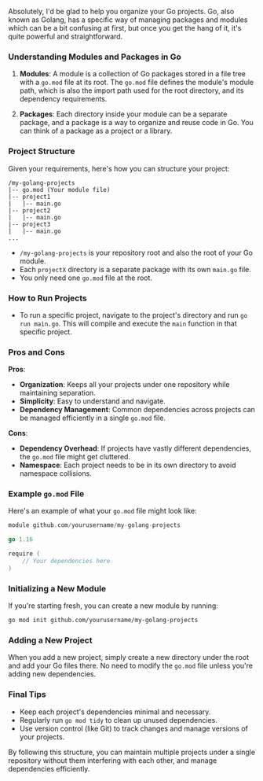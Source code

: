 Absolutely, I'd be glad to help you organize your Go projects. Go, also known as Golang, has a specific way of managing packages and modules which can be a bit confusing at first, but once you get the hang of it, it's quite powerful and straightforward.

### Understanding Modules and Packages in Go

1. **Modules**: A module is a collection of Go packages stored in a file tree with a `go.mod` file at its root. The `go.mod` file defines the module's module path, which is also the import path used for the root directory, and its dependency requirements.

2. **Packages**: Each directory inside your module can be a separate package, and a package is a way to organize and reuse code in Go. You can think of a package as a project or a library.

### Project Structure

Given your requirements, here's how you can structure your project:

```
/my-golang-projects
|-- go.mod (Your module file)
|-- project1
|   |-- main.go
|-- project2
|   |-- main.go
|-- project3
|   |-- main.go
...
```

- `/my-golang-projects` is your repository root and also the root of your Go module.
- Each `projectX` directory is a separate package with its own `main.go` file.
- You only need one `go.mod` file at the root.

### How to Run Projects

- To run a specific project, navigate to the project's directory and run `go run main.go`. This will compile and execute the `main` function in that specific project.

### Pros and Cons

**Pros**:

- **Organization**: Keeps all your projects under one repository while maintaining separation.
- **Simplicity**: Easy to understand and navigate.
- **Dependency Management**: Common dependencies across projects can be managed efficiently in a single `go.mod` file.

**Cons**:

- **Dependency Overhead**: If projects have vastly different dependencies, the `go.mod` file might get cluttered.
- **Namespace**: Each project needs to be in its own directory to avoid namespace collisions.

### Example `go.mod` File

Here's an example of what your `go.mod` file might look like:

```go
module github.com/yourusername/my-golang-projects

go 1.16

require (
    // Your dependencies here
)
```

### Initializing a New Module

If you're starting fresh, you can create a new module by running:

```bash
go mod init github.com/yourusername/my-golang-projects
```

### Adding a New Project

When you add a new project, simply create a new directory under the root and add your Go files there. No need to modify the `go.mod` file unless you're adding new dependencies.

### Final Tips

- Keep each project's dependencies minimal and necessary.
- Regularly run `go mod tidy` to clean up unused dependencies.
- Use version control (like Git) to track changes and manage versions of your projects.

By following this structure, you can maintain multiple projects under a single repository without them interfering with each other, and manage dependencies efficiently.
